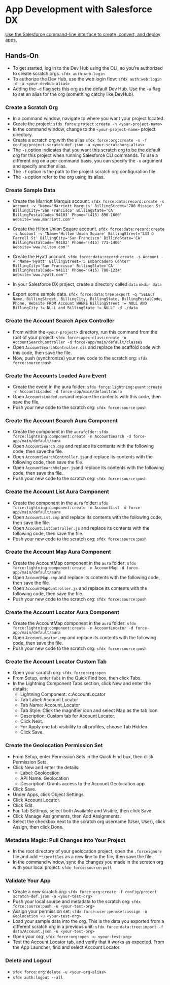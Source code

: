 # App Development with Salesforce DX

[Use the Salesforce command-line interface to create, convert, and deploy apps.](https://trailhead.salesforce.com/en/content/learn/modules/sfdx_app_dev)

## Hands-On
- To get started, log in to the Dev Hub using the CLI, so you’re authorized to create scratch orgs. `sfdx auth:web:login`
- To authorize the Dev Hub, use the web login flow: `sfdx auth:web:login -d -a <your-devhub-alias>`
- Adding the `-d` flag sets this org as the default Dev Hub. Use the `-a` flag to set an alias for the org (something catchy like DevHub).

### Create a Scratch Org
- In a command window, navigate to where you want your project located.
- Create the project: `sfdx force:project:create -n <your-project-name>`
- In the command window, change to the `<your-project-name>` project directory.
- Create a scratch org with the alias <your-scratchorg-alias> `sfdx force:org:create -s -f config/project-scratch-def.json -a <your-scratchorg-alias>`
- The `-s` option indicates that you want this scratch org to be the default org for this project when running Salesforce CLI commands. To use a different org on a per command basis, you can specify the `-u` argument and specify another alias.
- The `-f` option is the path to the project scratch org configuration file.
- The `-a` option refer to the org using its alias.

### Create Sample Data
- Create the Marriott Marquis account.
  `sfdx force:data:record:create -s Account -v "Name='Marriott Marquis' BillingStreet='780 Mission St' BillingCity='San Francisco' BillingState='CA' BillingPostalCode='94103' Phone='(415) 896-1600' Website='www.marriott.com'"`

- Create the Hilton Union Square account.
  `sfdx force:data:record:create -s Account -v "Name='Hilton Union Square' BillingStreet='333 O Farrell St' BillingCity='San Francisco' BillingState='CA' BillingPostalCode='94102' Phone='(415) 771-1400' Website='www.hilton.com'"`

- Create the Hyatt account.
  `sfdx force:data:record:create -s Account -v "Name='Hyatt' BillingStreet='5 Embarcadero Center' BillingCity='San Francisco' BillingState='CA' BillingPostalCode='94111' Phone='(415) 788-1234' Website='www.hyatt.com'"`

- In your Salesforce DX project, create a directory called `data`
  `mkdir data`

- Export some sample data.
  `sfdx force:data:tree:export -q "SELECT Name, BillingStreet, BillingCity, BillingState, BillingPostalCode, Phone, Website FROM Account WHERE BillingStreet != NULL AND BillingCity != NULL and BillingState != NULL" -d ./data`

### Create the Account Search Apex Controller
- From within the `<your-project>` directory, run this command from the root of your project: `sfdx force:apex:class:create -n AccountSearchController -d force-app/main/default/classes`
- Open `AccountSearchController.cls` and replace the scaffold code with this code, then save the file.
- Now, push (synchronize) your new code to the scratch org: `sfdx force:source:push`

### Create the Accounts Loaded Aura Event
- Create the event in the aura folder: `sfdx force:lightning:event:create -n AccountsLoaded -d force-app/main/default/aura`
- Open `AccountsLoaded.evt`and replace the contents with this code, then save the file.
- Push your new code to the scratch org: `sfdx force:source:push`

### Create the Account Search Aura Component
- Create the component in the `aurafolder`: `sfdx force:lightning:component:create -n AccountSearch -d force-app/main/default/aura`
- Open `AccountSearch.cmp` and replace its contents with the following code, then save the file.
- Open `AccountSearchController.js`and replace its contents with the following code, then save the file.
- Open `AccountSearchHelper.js`and replace its contents with the following code, then save the file.
- Push your new code to the scratch org: `sfdx force:source:push`

### Create the Account List Aura Component
- Create the component in the `aura` folder: `sfdx force:lightning:component:create -n AccountList -d force-app/main/default/aura`
- Open `AccountList.cmp` and replace its contents with the following code, then save the file.
- Open `AccountListController.js` and replace its contents with the following code, then save the file.
- Push your new code to the scratch org: `sfdx force:source:push`

### Create the Account Map Aura Component
- Create the AccountMap component in the `aura` folder: `sfdx force:lightning:component:create -n AccountMap -d force-app/main/default/aura`
- Open `AccountMap.cmp` and replace its contents with the following code, then save the file.
- Open `AccountMapController.js` and replace its contents with the following code, then save the file.
- Push your new code to the scratch org: `sfdx force:source:push`

### Create the Account Locator Aura Component
- Create the AccountMap component in the `aura` folder: `sfdx force:lightning:component:create -n AccountLocator -d force-app/main/default/aura`
- Open `AccountLocator.cmp` and replace its contents with the following code, then save the file.
- Push your new code to the scratch org: `sfdx force:source:push`

### Create the Account Locator Custom Tab
- Open your scratch org: `sfdx force:org:open`
- From Setup, enter `Tabs` in the Quick Find box, then click Tabs.
- In the Lightning Component Tabs section, click New and enter the details:
  - Lightning Component: c:AccountLocator
  - Tab Label: Account Locator
  - Tab Name: Account_Locator
  - Tab Style: Click the magnifier icon and select Map as the tab icon.
  - Description: Custom tab for Account Locator.
  - Click Next.
  - For Apply one tab visibility to all profiles, choose Tab Hidden.
  - Click Save.

### Create the Geolocation Permission Set
- From Setup, enter Permission Sets in the Quick Find box, then click Permission Sets.
- Click New and enter the details:
  - Label: Geolocation
  - API Name: Geolocation
  - Description: Grants access to the Account Geolocation app
- Click Save.
- Under Apps, click Object Settings.
- Click Account Locator.
- Click Edit.
- For Tab Settings, select both Available and Visible, then click Save.
- Click Manage Assignments, then Add Assignments.
- Select the checkbox next to the scratch org username (User, User), click Assign, then click Done.

### Metadata Magic: Pull Changes into Your Project
- In the root directory of your geolocation project, open the `.forceignore` file and add `**/profiles` as a new line to the file, then save the file.
- In the command window, sync the changes you made in the scratch org with your local project: `sfdx force:source:pull`

### Validate Your App
- Create a new scratch org: `sfdx force:org:create -f config/project-scratch-def.json -a <your-test-org>`
- Push your local source and metadata to the scratch org: `sfdx force:source:push -u <your-test-org>`
- Assign your permission set: `sfdx force:user:permset:assign -n Geolocation -u <your-test-org>`
- Load your sample data into the org. This is the data you exported from a different scratch org in a previous unit: `sfdx force:data:tree:import -f data/Account.json -u <your-test-org>`
- Open your org: `sfdx force:org:open -u <your-test-org>`
- Test the Account Locator tab, and verify that it works as expected. From the App Launcher, find and select Account Locator.

### Delete and Logout
- `sfdx force:org:delete -u <your-org-alias>`
- `sfdx auth:logout --all`
